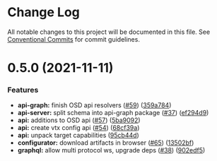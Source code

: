# Change Log

All notable changes to this project will be documented in this file.
See [Conventional Commits](https://conventionalcommits.org) for commit guidelines.

# 0.5.0 (2021-11-11)


### Features

* **api-graph:** finish OSD api resolvers ([#59](https://github.com/freshollie/fresh-configurator/issues/59)) ([359a784](https://github.com/freshollie/fresh-configurator/commit/359a7843c5bba6978d75a715ba81fb22216f94f8))
* **api-server:** split schema into api-graph package ([#37](https://github.com/freshollie/fresh-configurator/issues/37)) ([ef294d9](https://github.com/freshollie/fresh-configurator/commit/ef294d97abbc9d38be5aba127fd27a3f112b94fc))
* **api:** additions to OSD api ([#57](https://github.com/freshollie/fresh-configurator/issues/57)) ([5ba9092](https://github.com/freshollie/fresh-configurator/commit/5ba909285ad4f0f7911f935672106bd8b3203887))
* **api:** create vtx config api ([#54](https://github.com/freshollie/fresh-configurator/issues/54)) ([68cf39a](https://github.com/freshollie/fresh-configurator/commit/68cf39ac82baf217016d0381f8f7be96de1533c5))
* **api:** unpack target capabilities ([95cb44d](https://github.com/freshollie/fresh-configurator/commit/95cb44df8d9d5d1b693edde218c8e91d1af42614))
* **configurator:** download artifacts in browser ([#65](https://github.com/freshollie/fresh-configurator/issues/65)) ([13502bf](https://github.com/freshollie/fresh-configurator/commit/13502bfde403f4162b89c6dbb759eed2705a0479))
* **graphql:** allow multi protocol ws, upgrade deps ([#38](https://github.com/freshollie/fresh-configurator/issues/38)) ([902edf5](https://github.com/freshollie/fresh-configurator/commit/902edf5bdc53b7ec19833ca27a1534d36e81f46d))
